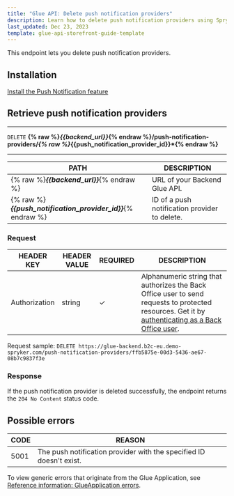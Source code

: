 ```yaml
---
title: "Glue API: Delete push notification providers"
description: Learn how to delete push notification providers using Spryker Glue API for your Spryker projects.
last_updated: Dec 23, 2023
template: glue-api-storefront-guide-template
---
```


This endpoint lets you delete push notification providers.

## Installation

[Install the Push Notification feature](/docs/pbc/all/miscellaneous/{{page.version}}/install-and-upgrade/install-features/install-the-push-notification-feature.html)

## Retrieve push notification providers

***
`DELETE` **{% raw %}*{{backend_url}}*{% endraw %}/push-notification-providers/*{% raw %}*{{push_notification_provider_id}}*{% endraw %}**
***



| PATH | DESCRIPTION |
| --- | --- |
| {% raw %}***{{backend_url}}***{% endraw %} | URL of your Backend Glue API. |
| {% raw %}***{{push_notification_provider_id}}***{% endraw %} | ID of a push notification provider to delete. |



### Request

| HEADER KEY | HEADER VALUE | REQUIRED | DESCRIPTION |
| --- | --- | --- | --- |
| Authorization | string | &check; | Alphanumeric string that authorizes the Back Office user to send requests to protected resources. Get it by [authenticating as a Back Office user](/docs/pbc/all/identity-access-management/{{page.version}}/manage-using-glue-api/glue-api-authenticate-as-a-back-office-user.html).  |


Request sample: `DELETE https://glue-backend.b2c-eu.demo-spryker.com/push-notification-providers/ffb5875e-00d3-5436-ae67-08b7c9837f3e`


### Response

If the push notification provider is deleted successfully, the endpoint returns the `204 No Content` status code.


## Possible errors

| CODE  | REASON |
| --- | --- |
|5001| The push notification provider with the specified ID doesn't exist. |

To view generic errors that originate from the Glue Application, see [Reference information: GlueApplication errors](/docs/dg/dev/glue-api/{{page.version}}/old-glue-infrastructure/reference-information-glueapplication-errors.html).
